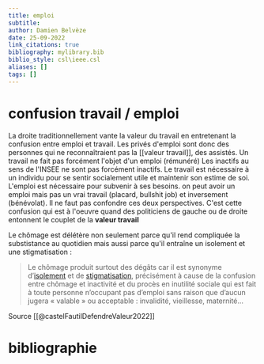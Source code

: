 ```yaml
---
title: emploi
subtitle:
author: Damien Belvèze
date: 25-09-2022
link_citations: true
bibliography: mylibrary.bib
biblio_style: csl\ieee.csl
aliases: []
tags: []
---
```


# confusion travail / emploi

La droite traditionnellement vante la valeur du travail en entretenant la confusion entre emploi et travail. Les privés d'emploi sont donc des personnes qui ne reconnaîtraient pas la [[valeur travail]], des assistés. 
Un travail ne fait pas forcément l'objet d'un emploi (rémunéré)
Les inactifs au sens de l'INSEE ne sont pas forcément inactifs. 
Le travail est nécessaire à un individu pour se sentir socialement utile et maintenir son estime de soi. L'emploi est nécessaire pour subvenir à ses besoins.  on peut avoir un emploi mais pas un vrai travail (placard, bullshit job) et inversement (bénévolat). Il ne faut pas confondre ces deux perspectives. C'est cette confusion qui est à l'oeuvre quand des politiciens de gauche ou de droite entonnent le couplet de la **valeur travail** 

Le chômage est délétère non seulement parce qu'il rend compliquée la substistance au quotidien mais aussi parce qu'il entraîne un isolement et une stigmatisation : 

> Le chômage produit surtout des dégâts car il est synonyme d’[isolement](https://www.cairn.info/revue-bulletin-de-psychologie-2021-3-page-187.htm) et de [stigmatisation](https://www.cairn.info/psychologie-de-la-discrimination-et-des-prejuges--9782807313460-page-101.htm), précisément à cause de la confusion entre chômage et inactivité et du procès en inutilité sociale qui est fait à toute personne n’occupant pas d’emploi sans raison que d’aucun jugera « valable » ou acceptable : invalidité, vieillesse, maternité…

Source  [[@castelFautilDefendreValeur2022]]






# bibliographie

